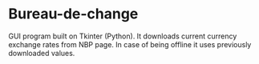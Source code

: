 # Bureau-de-change
GUI program built on Tkinter (Python). It downloads current currency exchange rates from NBP page. In case of being offline it uses previously downloaded values.
